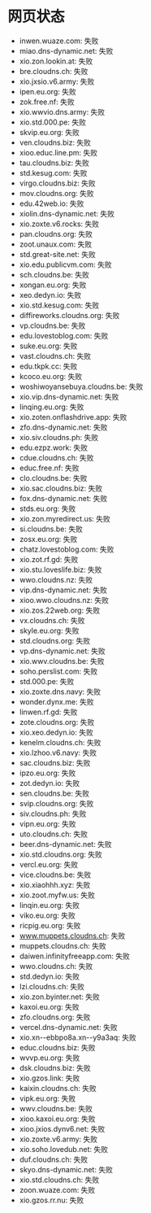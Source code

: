 # 网页状态
- inwen.wuaze.com: 失败
- miao.dns-dynamic.net: 失败
- xio.zon.lookin.at: 失败
- bre.cloudns.ch: 失败
- xio.jxsio.v6.army: 失败
- ipen.eu.org: 失败
- zok.free.nf: 失败
- xio.wwvio.dns.army: 失败
- xio.std.000.pe: 失败
- skvip.eu.org: 失败
- ven.cloudns.biz: 失败
- xioo.educ.line.pm: 失败
- tau.cloudns.biz: 失败
- std.kesug.com: 失败
- virgo.cloudns.biz: 失败
- mov.cloudns.org: 失败
- edu.42web.io: 失败
- xiolin.dns-dynamic.net: 失败
- xio.zoxte.v6.rocks: 失败
- pan.cloudns.org: 失败
- zoot.unaux.com: 失败
- std.great-site.net: 失败
- xio.edu.publicvm.com: 失败
- sch.cloudns.be: 失败
- xongan.eu.org: 失败
- xeo.dedyn.io: 失败
- xio.std.kesug.com: 失败
- diffireworks.cloudns.org: 失败
- vp.cloudns.be: 失败
- edu.lovestoblog.com: 失败
- suke.eu.org: 失败
- vast.cloudns.ch: 失败
- edu.tkpk.cc: 失败
- kcoco.eu.org: 失败
- woshiwoyansebuya.cloudns.be: 失败
- xio.vip.dns-dynamic.net: 失败
- linqing.eu.org: 失败
- xio.zoten.onflashdrive.app: 失败
- zfo.dns-dynamic.net: 失败
- xio.siv.cloudns.ph: 失败
- edu.ezpz.work: 失败
- cdue.cloudns.ch: 失败
- educ.free.nf: 失败
- clo.cloudns.be: 失败
- xio.sac.cloudns.biz: 失败
- fox.dns-dynamic.net: 失败
- stds.eu.org: 失败
- xio.zon.myredirect.us: 失败
- si.cloudns.be: 失败
- zosx.eu.org: 失败
- chatz.lovestoblog.com: 失败
- xio.zot.rf.gd: 失败
- xio.stu.loveslife.biz: 失败
- wwo.cloudns.nz: 失败
- vip.dns-dynamic.net: 失败
- xioo.wwo.cloudns.nz: 失败
- xio.zos.22web.org: 失败
- vx.cloudns.ch: 失败
- skyle.eu.org: 失败
- std.cloudns.org: 失败
- vp.dns-dynamic.net: 失败
- xio.wwv.cloudns.be: 失败
- soho.perslist.com: 失败
- std.000.pe: 失败
- xio.zoxte.dns.navy: 失败
- wonder.dynx.me: 失败
- linwen.rf.gd: 失败
- zote.cloudns.org: 失败
- xio.xeo.dedyn.io: 失败
- kenelm.cloudns.ch: 失败
- xio.lzhoo.v6.navy: 失败
- sac.cloudns.biz: 失败
- ipzo.eu.org: 失败
- zot.dedyn.io: 失败
- sen.cloudns.be: 失败
- svip.cloudns.org: 失败
- siv.cloudns.ph: 失败
- vipn.eu.org: 失败
- uto.cloudns.ch: 失败
- beer.dns-dynamic.net: 失败
- xio.std.cloudns.org: 失败
- vercl.eu.org: 失败
- vice.cloudns.be: 失败
- xio.xiaohhh.xyz: 失败
- xio.zoot.myfw.us: 失败
- linqin.eu.org: 失败
- viko.eu.org: 失败
- ricpig.eu.org: 失败
- www.muppets.cloudns.ch: 失败
- muppets.cloudns.ch: 失败
- daiwen.infinityfreeapp.com: 失败
- wwo.cloudns.ch: 失败
- std.dedyn.io: 失败
- lzi.cloudns.ch: 失败
- xio.zon.byinter.net: 失败
- kaxoi.eu.org: 失败
- zfo.cloudns.org: 失败
- vercel.dns-dynamic.net: 失败
- xio.xn--ebbpo8a.xn--y9a3aq: 失败
- educ.cloudns.biz: 失败
- wvvp.eu.org: 失败
- dsk.cloudns.biz: 失败
- xio.gzos.link: 失败
- kaixin.cloudns.ch: 失败
- vipk.eu.org: 失败
- wwv.cloudns.be: 失败
- xioo.kaxoi.eu.org: 失败
- xioo.jxios.dynv6.net: 失败
- xio.zoxte.v6.army: 失败
- xio.soho.lovedub.net: 失败
- duf.cloudns.ch: 失败
- skyo.dns-dynamic.net: 失败
- xio.std.cloudns.ch: 失败
- zoon.wuaze.com: 失败
- xio.gzos.rr.nu: 失败

